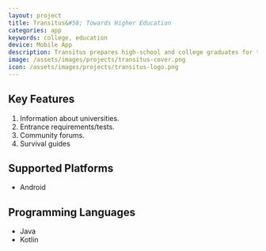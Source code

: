 ```yaml
---
layout: project
title: Transitus&#58; Towards Higher Education
categories: app
keywords: college, education
device: Mobile App
description: Transitus prepares high-school and college graduates for the next step in their journey.
image: /assets/images/projects/transitus-cover.png
icon: /assets/images/projects/transitus-logo.png
---
```


## Key Features
1. Information about universities.
2. Entrance requirements/tests.
3. Community forums.
4. Survival guides

## Supported Platforms
- Android

## Programming Languages
- Java
- Kotlin
